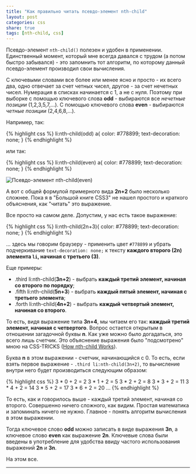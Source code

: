 ```yaml
---
title: "Как правильно читать псевдо-элемент nth-child"
layout: post
categories: css
share: true
tags: [nth-child, css]
---
```


Псевдо-элемент `nth-child()` полезен и удобен в применении. Единственный момент, который мне всегда давался с трудом (а потом быстро забывался) - это запомнить тот алгоритм, по которому данный псевдо-элемент производил свои вычисления.

С ключевыми словами все более или менее ясно и просто - их всего два, одно отвечает за счет четных чисел, другое - за счет нечетных чисел. Нумерация в списках начинается с 1, а не с нуля. Поэтому при выборке с помощью ключевого слова **odd** - выбираются все *нечетные позиции* (1,2,3,5,7,...). С помощью ключевого слова **even** - выбираются *четные позиции* (2,4,6,8,...).

Например, так:

{% highlight css %}
li:nth-child(odd) a{
  color: #778899;
  text-decoration: none;
}
{% endhighlight %}

или так:

{% highlight css %}
li:nth-child(even) a{
  color: #778899;
  text-decoration: none;
}
{% endhighlight %}

![Псевдо-элемент nth-child(even)]({{site.url}}/images/uploads/2014/02/nth-child_element.png)

А вот с общей формулой примерного вида **2n+2** было несколько сложнее. Пока я в "Большой книге CSS3" не нашел простого и краткого объяснения, как "читать" это выражение.

Все просто на самом деле. Допустим, у нас есть такое выражение:

{% highlight css %}
li:nth-child(2n+3){
  color: #778899;
  text-decoration: none;
}
{% endhighlight %}

... здесь мы говорим браузеру - применить цвет `#778899` и убрать подчеркивание `text-decoration: none;` к тексту **каждого второго (2n) элемента `li`, начиная с третьего (3)**.

Еще примеры:

  * .third li:nth-child(**3n+2**) - выбрать **каждый третий элемент, начиная со второго по порядку**</strong>;
  * .fifth li:nth-child(**5n+3**) - выбрать **каждый пятый элемент, начиная с третьего элемента**;
  * .forth li:nth-child(**4n+2**) - выбрать **каждый четвертый элемент, начиная со второго**.

То есть, видя выражение типа **3n+4**, мы читаем его так: **каждый третий элемент, начиная с четвертого**. Вопрос остается открытым в отношении загадочной буквы **n**. Как уже можно было догадаться, это всего лишь счетчик. Это объяснение выражения было "подсмотрено" мною на CSS-TRICKS ([How nth-child Works][1]).

Буква **n** в этом выражении - счетчик, начинающийся с 0. То есть, если взять первое выражение - `.third li:nth-child(3n+2)`, то вычисление внутри него будет производиться следующим образом:

{% highlight css %}
3 * 0 + 2 = 2
3 * 1 + 2 = 5
3 * 2 + 2 = 8
3 * 3 + 2 = 11
3 * 4 + 2 = 14
3 * 5 + 2 = 17
3 * 6 + 2 = 20
...
{% endhighlight %}

То есть, как и говорилось выше - каждый третий элемент, начиная со второго. Совершенно ничего сложного, как видим. Простая математика и запоминать ничего не нужно. Главное - понять алгоритм вычисления в этом выражении.

Тогда ключевое слово **odd** можно записать в виде выражения **3n**, а ключевое слово **even** как выражение **2n**. Ключевые слова были введены в употребление для удобства ввиду частого использования выражений **2n** и **3n**.

На этом все.

---

 [1]: http://css-tricks.com/how-nth-child-works/ "How nth-child Works"
